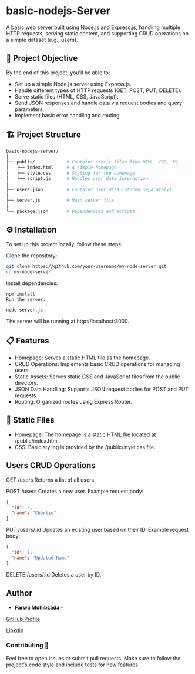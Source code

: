 # basic-nodejs-Server
A basic web server built using Node.js and Express.js, handling multiple HTTP requests, serving static content, and supporting CRUD operations on a simple dataset (e.g., users).

## 🚀 Project Objective

By the end of this project, you'll be able to:
- Set up a simple Node.js server using Express.js.
- Handle different types of HTTP requests (GET, POST, PUT, DELETE).
- Serve static files (HTML, CSS, JavaScript).
- Send JSON responses and handle data via request bodies and query parameters.
- Implement basic error handling and routing.

## 🏗️ Project Structure

```bash
basic-nodejs-server/
│
├── public/            # Contains static files like HTML, CSS, JS
│   ├── index.html     # A simple homepage
│   ├── style.css      # Styling for the homepage
│   └── script.js      # Handles user data interaction
│
├── users.json         # Contains user data (stored separately)
│
├── server.js          # Main server file
│
└── package.json       # Dependencies and scripts

```
## ⚙️ Installation
To set up this project locally, follow these steps:

Clone the repository:

```bash
git clone https://github.com/your-username/my-node-server.git
cd my-node-server
```

Install dependencies:

``` bash
npm install
Run the server:
```
```bash
node server.js
```
The server will be running at http://localhost:3000.

## 📋 Features
 - Homepage: Serves a static HTML file as the homepage.
 - CRUD Operations: Implements basic CRUD operations for managing users.
 - Static Assets: Serves static CSS and JavaScript files from the public directory.
 - JSON Data Handling: Supports JSON request bodies for POST and PUT requests.
 - Routing: Organized routes using Express Router.

## 📁 Static Files
- Homepage: The homepage is a static HTML file located at /public/index.html.
- CSS: Basic styling is provided by the /public/style.css file.

## Users CRUD Operations
GET /users
Returns a list of all users.

POST /users
Creates a new user. Example request body:

```json
{
  "id": 3,
  "name": "Charlie"
}
```
PUT /users/:id
Updates an existing user based on their ID. Example request body:

```json
{
  "id": 1,
  "name": "Updated Name"
}
```
DELETE /users/:id
Deletes a user by ID.

## Author

- **Farwa Muhibzada** - 

[GitHub Profile](https://github.com/FarwaMuhibZada)

[Linkdin](https://www.linkedin.com/in/farwamohibzada/)


### Contributing 🧑

Feel free to open issues or submit pull requests. Make sure to follow the project's code style and include tests for new features.
